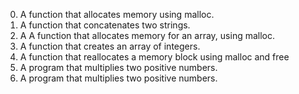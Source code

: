0. A function that allocates memory using malloc.
1. A function that concatenates two strings.
2. A A function that allocates memory for an array, using malloc.
3. A function that creates an array of integers.
4. A function that reallocates a memory block using malloc and free
5. A program that multiplies two positive numbers.
5. A program that multiplies two positive numbers.
